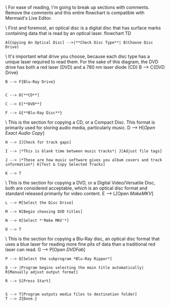 \\ For ease of reading, I'm going to break up sections with comments. Remove the comments and this entire flowchart is compatible with Mermaid's Live Editor.

\\ First and foremost, an optical disc is a digital disc that has surface marks containing data that is read by an optical laser.
flowchart TD

    A[Copying An Optical Disc] -->|**Check Disc Type**| B(Choose Disc Drive)

\\ It's important what drive you choose, because each disc type has a unique laser required to read them. For the sake of this diagram, the DVD drive has both a red laser (DVD) and a 780 nm laser diode (CD)
    B --> C{DVD Drive}

    B --> F{Blu-Ray Drive}


    C --> D[**CD**]

    C --> E[**DVD**]

    F --> G{**Blu-Ray Disc**}

\\ This is the section for copying a CD, or a Compact Disc. This format is primarily used for storing audio media, particularly music.
    D --> H[*Open Exact Audio Copy*]

    H --> I[Check for track gaps]

    I --> |*This is blank time between music tracks*| J[Adjust file tags]

    J --> |*These are how music software gives you album covers and track information*| K[Test & Copy Selected Tracks]

    K --> T

\\ This is the section for copying a DVD, or a Digital Video/Versatile Disc, both are considered acceptable, which is an optical disc format and standard released primarily for video content.
    E --> L[Open *MakeMKV*]

    L --> M[Select the Disc Drive]

    M --> N[Begin choosing DVD titles]

    N --> O[Select *'Make MKV'*]

    O --> T

\\ This is the section for copying a Blu-Ray disc, an optical disc format that uses a blue laser for reading more fine pits of data than a traditional red laser can read.
    G --> P[Open *DVDFab*]

    P --> Q[Select the subprogram *Blu-Ray Ripper*]

    Q --> |Program begins selecting the main title automatically| R[Manually adjust output format]

    R --> S[Press Start]

    
    S --> T[Program outputs media files to destination folder]
    T --> Z{Done.} 
    